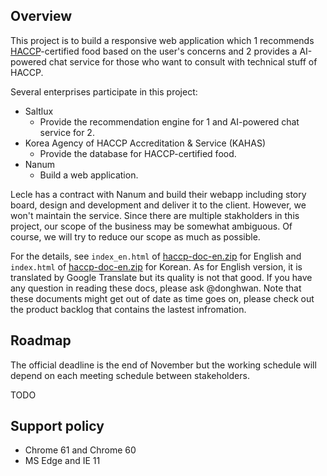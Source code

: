## Overview

This project is to build a responsive web application which 1 recommends [HACCP](https://en.wikipedia.org/wiki/Hazard_analysis_and_critical_control_points)-certified food based on the user's concerns and 2 provides a AI-powered chat service for those who want to consult with technical stuff of HACCP.

Several enterprises participate in this project:

* Saltlux
    * Provide the recommendation engine for 1 and AI-powered chat service for 2.
* Korea Agency of HACCP Accreditation & Service (KAHAS)
    * Provide the database for HACCP-certified food.
* Nanum
    * Build a web application.

Lecle has a contract with Nanum and build their webapp including story board, design and development and deliver it to the client. However, we won't maintain the service. Since there are multiple stakholders in this project, our scope of the business may be somewhat ambiguous. Of course, we will try to reduce our scope as much as possible.

For the details, see `index_en.html` of [haccp-doc-en.zip](haccp-doc-en.zip) for English and `index.html` of [haccp-doc-en.zip](haccp-doc-en.zip) for Korean. As for English version, it is translated by Google Translate but its quality is not that good. If you have any question in reading these docs, please ask @donghwan. Note that these documents might get out of date as time goes on, please check out the product backlog that contains the lastest infromation.

## Roadmap

The official deadline is the end of November but the working schedule will depend on each meeting schedule between stakeholders. 

TODO

## Support policy

* Chrome 61 and Chrome 60
* MS Edge and IE 11
